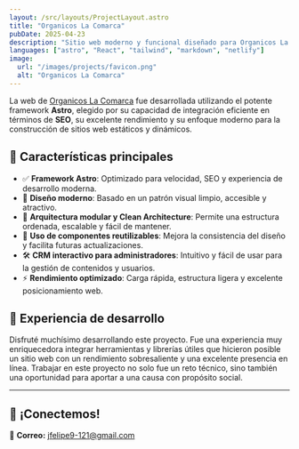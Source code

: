 ```yaml
---
layout: /src/layouts/ProjectLayout.astro
title: "Organicos La Comarca"
pubDate: 2025-04-23
description: "Sitio web moderno y funcional diseñado para Organicos La Comarca, con el objetivo de reflejar y vender sus productos,"
languages: ["astro", "React", "tailwind", "markdown", "netlify"]
image:
  url: "/images/projects/favicon.png"
  alt: "Organicos La Comarca"
---
```


La web de [Organicos La Comarca](https://organicoslacomarca.online) fue desarrollada utilizando el potente framework **Astro**, elegido por su capacidad de integración eficiente en términos de **SEO**, su excelente rendimiento y su enfoque moderno para la construcción de sitios web estáticos y dinámicos.

## 🚀 Características principales

- ✅ **Framework Astro**: Optimizado para velocidad, SEO y experiencia de desarrollo moderna.
- 🎨 **Diseño moderno**: Basado en un patrón visual limpio, accesible y atractivo.
- 🧩 **Arquitectura modular y Clean Architecture**: Permite una estructura ordenada, escalable y fácil de mantener.
- 🧠 **Uso de componentes reutilizables**: Mejora la consistencia del diseño y facilita futuras actualizaciones.
- 🛠️ **CRM interactivo para administradores**: Intuitivo y fácil de usar para la gestión de contenidos y usuarios.
- ⚡ **Rendimiento optimizado**: Carga rápida, estructura ligera y excelente posicionamiento web.

## 🤝 Experiencia de desarrollo

Disfruté muchísimo desarrollando este proyecto. Fue una experiencia muy enriquecedora integrar herramientas y librerías útiles que hicieron posible un sitio web con un rendimiento sobresaliente y una excelente presencia en línea. Trabajar en este proyecto no solo fue un reto técnico, sino también una oportunidad para aportar a una causa con propósito social.

---

## 💬 ¡Conectemos!

📧 **Correo:** [jfelipe9-121@gmail.com](mailto:jfelipe9-121@gmail.com) <br>